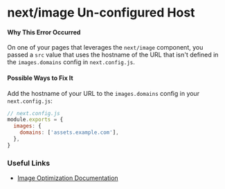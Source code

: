# next/image Un-configured Host

#### Why This Error Occurred

On one of your pages that leverages the `next/image` component, you passed a `src` value that uses the hostname of the URL that isn't defined in the `images.domains` config in `next.config.js`.

#### Possible Ways to Fix It

Add the hostname of your URL to the `images.domains` config in your `next.config.js`:

```js
// next.config.js
module.exports = {
  images: {
    domains: ['assets.example.com'],
  },
}
```

### Useful Links

- [Image Optimization Documentation](https://nextjs.org/docs/basic-features/image-optimization)
